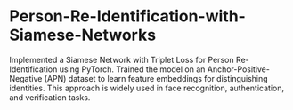 # Person-Re-Identification-with-Siamese-Networks
Implemented a Siamese Network with Triplet Loss for Person Re-Identification using PyTorch. Trained the model on an Anchor-Positive-Negative (APN) dataset to learn feature embeddings for distinguishing identities. This approach is widely used in face recognition, authentication, and verification tasks.
